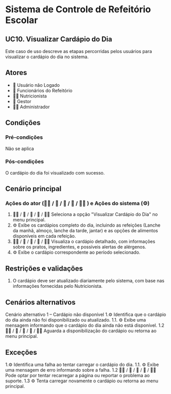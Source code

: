 # Sistema de Controle de Refeitório Escolar

## UC10. Visualizar Cardápio do Dia
Este caso de uso descreve as etapas percorridas pelos usuários para visualizar o cardápio do dia no sistema.

## Atores
- 👤 Usuário não Logado
- 👷 Funcionários do Refeitório
- 👩‍🍳 Nutricionista
- 💼 Gestor
- 👨‍💼 Administrador
  
## Condições
### Pré-condições
Não se aplica

### Pós-condições
O cardápio do dia foi visualizado com sucesso.

## Cenário principal
### Ações do ator (👨‍💼 / 👤 / 👷 / 💼 / 👩‍🍳 ) e Ações do sistema (⚙️)
1. 👨‍💼 / 👤 / 👷 / 💼 / 👩‍🍳  Seleciona a opção "Visualizar Cardápio do Dia" no menu principal.
2. ⚙️ Exibe os cardápios completo do dia, incluindo as refeições (Lanche da manhã, almoço, lanche da tarde, jantar) e as opções de alimentos disponíveis em cada refeição.
3. 👨‍💼 / 👤 / 👷 / 💼 / 👩‍🍳 Visualiza o cardápio detalhado, com informações sobre os pratos, ingredientes, e possíveis alertas de alérgenos.
4. ⚙️ Exibe o cardápio correspondente ao período selecionado.
## Restrições e validações
1. O cardápio deve ser atualizado diariamente pelo sistema, com base nas informações fornecidas pelo Nutricionista.


## Cenários alternativos
Cenário alternativo 1 –  Cardápio não disponível
1.⚙️ Identifica que o cardápio do dia ainda não foi disponibilizado ou atualizado.
  1.1. ⚙️ Exibe uma mensagem informando que o cardápio do dia ainda não está disponível.
  1.2  👨‍💼 / 👤 / 👷 / 💼 / 👩‍🍳  Aguarda a disponibilização do cardápio ou retorna ao menu principal.

  
## Exceções
1.⚙️ Identifica uma falha ao tentar carregar o cardápio do dia.
  1.1. ⚙️ Exibe uma mensagem de erro informando sobre a falha.
  1.2  👨‍💼 / 👤 / 👷 / 💼 / 👩‍🍳 Pode optar por tentar recarregar a página ou reportar o problema ao suporte.
  1.3  ⚙️ Tenta carregar novamente o cardápio ou retorna ao menu principal.

